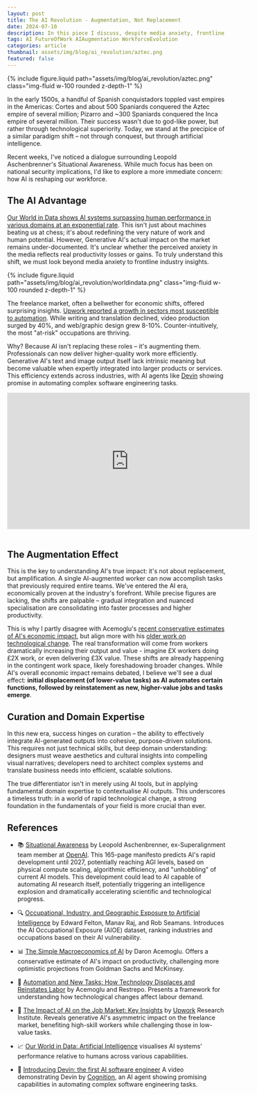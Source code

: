 ```yaml
---
layout: post
title: The AI Revolution - Augmentation, Not Replacement
date: 2024-07-10
description: In this piece I discuss, despite media anxiety, frontline industries show AI augmenting rather than replacing jobs, with unexpected growth in "at-risk" sectors.
tags: AI FutureOfWork AIAugmentation WorkforceEvolution
categories: article
thumbnail: assets/img/blog/ai_revolution/aztec.png
featured: false
---
```


<div class="row mt-3">
    <div class="col-12 mt-3 mt-md-0">
        {% include figure.liquid path="assets/img/blog/ai_revolution/aztec.png" class="img-fluid w-100 rounded z-depth-1" %}
    </div>
</div>

In the early 1500s, a handful of Spanish conquistadors toppled vast empires in the Americas: Cortes and about 500 Spaniards conquered the Aztec empire of several million; Pizarro and ~300 Spaniards conquered the Inca empire of several million. Their success wasn't due to god-like power, but rather through technological superiority. Today, we stand at the precipice of a similar paradigm shift – not through conquest, but through artificial intelligence.

Recent weeks, I've noticed a dialogue surrounding Leopold Aschenbrenner's Situational Awareness. While much focus has been on national security implications, I'd like to explore a more immediate concern: how AI is reshaping our workforce.

## The AI Advantage

[Our World in Data shows AI systems surpassing human performance in various domains at an exponential rate](https://ourworldindata.org/artificial-intelligence). This isn't just about machines beating us at chess; it's about redefining the very nature of work and human potential. However, Generative AI's actual impact on the market remains under-documented. It's unclear whether the perceived anxiety in the media reflects real productivity losses or gains. To truly understand this shift, we must look beyond media anxiety to frontline industry insights.

<div class="row mt-3">
    <div class="col-12 mt-3 mt-md-0">
        {% include figure.liquid path="assets/img/blog/ai_revolution/worldindata.png" class="img-fluid w-100 rounded z-depth-1" %}
    </div>
</div>

The freelance market, often a bellwether for economic shifts, offered surprising insights. [Upwork reported a growth in sectors most susceptible to automation](https://www.upwork.com/research/generative-ai-work-value). While writing and translation declined, video production surged by 40%, and web/graphic design grew 8-10%. Counter-intuitively, the most "at-risk" occupations are thriving.

Why? Because AI isn't replacing these roles – it's augmenting them. Professionals can now deliver higher-quality work more efficiently. Generative AI's text and image output itself lack intrinsic meaning but become valuable when expertly integrated into larger products or services. This efficiency extends across industries, with AI agents like [Devin](https://www.cognition.ai/blog/introducing-devin) showing promise in automating complex software engineering tasks.

<div style="text-align: center;">
    <iframe width="560" height="315" src="https://www.youtube.com/embed/fjHtjT7GO1c?si=k3do5ZkhgX5lzlMO" title="YouTube video player" frameborder="0" allow="accelerometer; autoplay; clipboard-write; encrypted-media; gyroscope; picture-in-picture; web-share" referrerpolicy="strict-origin-when-cross-origin" allowfullscreen></iframe>
</div>
<br>

## The Augmentation Effect

This is the key to understanding AI's true impact: it's not about replacement, but amplification. A single AI-augmented worker can now accomplish tasks that previously required entire teams. We've entered the AI era, economically proven at the industry's forefront. While precise figures are lacking, the shifts are palpable – gradual integration and nuanced specialisation are consolidating into faster processes and higher productivity.

This is why I partly disagree with Acemoglu's [recent conservative estimates of AI's economic impact](https://economics.mit.edu/sites/default/files/2024-04/The%20Simple%20Macroeconomics%20of%20AI.pdf), but align more with his [older work on technological change](https://www.aeaweb.org/articles?id=10.1257/jep.33.2.3). The real transformation will come from workers dramatically increasing their output and value - imagine £X workers doing £2X work, or even delivering £3X value. These shifts are already happening in the contingent work space, likely foreshadowing broader changes. While AI's overall economic impact remains debated, I believe we'll see a dual effect: **initial displacement (of lower-value tasks) as AI automates certain functions, followed by reinstatement as new, higher-value jobs and tasks emerge**.

## Curation and Domain Expertise

In this new era, success hinges on curation – the ability to effectively integrate AI-generated outputs into cohesive, purpose-driven solutions. This requires not just technical skills, but deep domain understanding: designers must weave aesthetics and cultural insights into compelling visual narratives; developers need to architect complex systems and translate business needs into efficient, scalable solutions.

The true differentiator isn't in merely using AI tools, but in applying fundamental domain expertise to contextualise AI outputs. This underscores a timeless truth: in a world of rapid technological change, a strong foundation in the fundamentals of your field is more crucial than ever.

## References

- 📚 [Situational Awareness](https://situational-awareness.ai/wp-content/uploads/2024/06/situationalawareness.pdf) by Leopold Aschenbrenner, ex-Superalignment team member at [OpenAI](https://openai.com/). This 165-page manifesto predicts AI's rapid development until 2027, potentially reaching AGI levels, based on physical compute scaling, algorithmic efficiency, and "unhobbling" of current AI models. This development could lead to AI capable of automating AI research itself, potentially triggering an intelligence explosion and dramatically accelerating scientific and technological progress.

- 🔍 [Occupational, Industry, and Geographic Exposure to Artificial Intelligence](https://doi.org/10.1002/smj.3286) by Edward Felton, Manav Raj, and Rob Seamans. Introduces the AI Occupational Exposure (AIOE) dataset, ranking industries and occupations based on their AI vulnerability.

- 📊 [The Simple Macroeconomics of AI](https://economics.mit.edu/sites/default/files/2024-04/The%20Simple%20Macroeconomics%20of%20AI.pdf) by Daron Acemoglu. Offers a conservative estimate of AI's impact on productivity, challenging more optimistic projections from Goldman Sachs and McKinsey.

- 🔄 [Automation and New Tasks: How Technology Displaces and Reinstates Labor](https://www.aeaweb.org/articles?id=10.1257/jep.33.2.3) by Acemoglu and Restrepo. Presents a framework for understanding how technological changes affect labour demand.

- 💼 [The Impact of AI on the Job Market: Key Insights](https://www.upwork.com/research/generative-ai-work-value) by [Upwork](https://www.upwork.com/) Research Institute. Reveals generative AI's asymmetric impact on the freelance market, benefiting high-skill workers while challenging those in low-value tasks.

- 📈 [Our World in Data: Artificial Intelligence](https://ourworldindata.org/artificial-intelligence) visualises AI systems' performance relative to humans across various capabilities.

- 🤖 [Introducing Devin: the first AI software engineer](https://youtu.be/fjHtjT7GO1c?si=514LxM3jbaS-eQv) A video demonstrating Devin by [Cognition](https://www.cognition.ai/), an AI agent showing promising capabilities in automating complex software engineering tasks.
